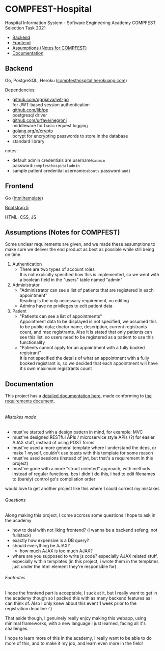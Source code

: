# COMPFEST-Hospital
Hospital Information System - Software Engineering Academy COMPFEST Selection Task 2021

  - [Backend](#backend)
  - [Frontend](#frontend)
  - [Assumptions (Notes for COMPFEST)](#assumptions-notes-for-compfest)
  - [Documentation](#documentation)

## Backend

Go, PostgreSQL, Heroku ([compfesthospital.herokuapp.com](https://compfesthospital.herokuapp.com/))

Dependencies:
- [github.com/dgrijalva/jwt-go](https://pkg.go.dev/github.com/dgrijalva/jwt-go) \
  for JWT-based session authentication
- [github.com/lib/pq](https://pkg.go.dev/github.com/lib/pq) \
  postgresql driver
- [github.com/urfave/negroni](https://pkg.go.dev/github.com/urfave/negroni) \
  middleware for basic request logging
- [golang.org/x/crypto](https://pkg.go.dev/crypto) \
  bcrypt for encrypting passwords to store in the database
- standard library

notes:
- default admin credentials are username:`admin` password:`compfesthospitaladmin`
- sample patient credential username:`aboots` password:`andi`

## Frontend

Go ([html/template](https://pkg.go.dev/html/template))

[Bootstrap 5](https://getbootstrap.com/)

HTML, CSS, JS

## Assumptions (Notes for COMPFEST)

Some unclear requirements are given, and we made these assumptions to make sure we deliver the end product as best as possible while still being on time.

1. Authentication
   - There are two types of account roles \
     It is not explicitly specified how this is implemented, so we went with a boolean field in the "users" table named "admin"
2. Administrator
   - "Administrator can see a list of patients that are registered in each appointment" \
     Reading is the only necessary requirement, no editing
   - Admins have no privileges to edit patient data
3. Patient
   - "Patients can see a list of appointments" \
     Appointment data to be displayed is not specified, we assumed this to be public data; doctor name, description, current registrants count, and max registrants. Also it is stated that only patients can see this list, so users need to be registered as a patient to use this functionality
   - "Patients cannot apply for an appointment with a fully booked registrant" \
     It is not specified the details of what an appointment with a fully booked registrant is, so we decided that each appointment will have it's own maximum registrants count

## Documentation

This project has a [detailed documentation here](docs/spec.md), made conforming to [the requirements document](docs/requirements.pdf).

___

###### Mistakes made

- must've started with a design pattern in mind, for example: MVC
- must've designed RESTful APIs / microservice style APIs (?) for easier AJAX stuff, instead of using POST forms
- must've used a more general template where I understand the deps, or make 1 myself, couldn't use toasts with this template for some reason
- must've used sessions (instead of jwt, but that's a requirement in this project)
- must've gone with a more "struct oriented" approach, with methods instead of regular functions, bcs i didn't do this, i had to edit filenames to (barely) control go's compilation order

would love to get another project like this where I could correct my mistakes

###### Questions

Along making this project, I come accross some questions I hope to ask in the academy

- how to deal with not liking frontend? (i wanna be a backend sofeng, not fullstack)
- exactly how expensive is a DB query?
- should everything be AJAX?
  - how much AJAX is too much AJAX?
- where are you supposed to write js code? especially AJAX related stuff, especially within templates (in this project, i wrote them in the templates just under the html element they're responsible for)

###### Footnotes

I hope the frontend part is acceptable, I suck at it, but I really want to get in the academy though so I packed this with as many backend features as I can think of. Also I only knew about this event 1 week prior to the registration deadline :')

That aside though, I genuinely really enjoy making this webapp, using minimal frameworks, with a new language I just learned, facing all it's challenges.

I hope to learn more of this in the academy, I really want to be able to do more of this, and to make it my job, and learn even more in the field!
